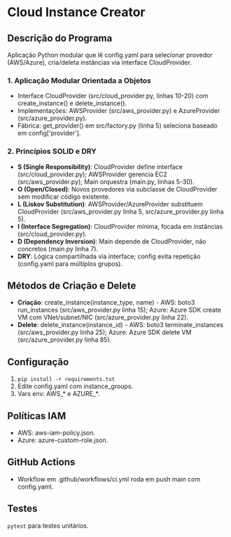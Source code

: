 # Cloud Instance Creator

## Descrição do Programa
Aplicação Python modular que lê config.yaml para selecionar provedor (AWS/Azure), cria/deleta instâncias via interface CloudProvider.

### 1. Aplicação Modular Orientada a Objetos
- Interface CloudProvider (src/cloud_provider.py, linhas 10-20) com create_instance() e delete_instance().
- Implementações: AWSProvider (src/aws_provider.py) e AzureProvider (src/azure_provider.py).
- Fábrica: get_provider() em src/factory.py (linha 5) seleciona baseado em config['provider'].

### 2. Princípios SOLID e DRY
- **S (Single Responsibility)**: CloudProvider define interface (src/cloud_provider.py); AWSProvider gerencia EC2 (src/aws_provider.py); Main orquestra (main.py, linhas 5-30).
- **O (Open/Closed)**: Novos provedores via subclasse de CloudProvider sem modificar código existente.
- **L (Liskov Substitution)**: AWSProvider/AzureProvider substituem CloudProvider (src/aws_provider.py linha 5, src/azure_provider.py linha 5).
- **I (Interface Segregation)**: CloudProvider mínima, focada em instâncias (src/cloud_provider.py).
- **D (Dependency Inversion)**: Main depende de CloudProvider, não concretos (main.py linha 7).
- **DRY**: Lógica compartilhada via interface; config evita repetição (config.yaml para múltiplos grupos).

## Métodos de Criação e Delete
- **Criação**: create_instance(instance_type, name) - AWS: boto3 run_instances (src/aws_provider.py linha 15); Azure: Azure SDK create VM com VNet/subnet/NIC (src/azure_provider.py linha 22).
- **Delete**: delete_instance(instance_id) - AWS: boto3 terminate_instances (src/aws_provider.py linha 25); Azure: Azure SDK delete VM (src/azure_provider.py linha 85).

## Configuração
1. `pip install -r requirements.txt`
2. Edite config.yaml com instance_groups.
3. Vars env: AWS_* e AZURE_*.

## Políticas IAM
- AWS: aws-iam-policy.json.
- Azure: azure-custom-role.json.

## GitHub Actions
- Workflow em .github/workflows/ci.yml roda em push main com config.yaml.

## Testes
`pytest` para testes unitários.

